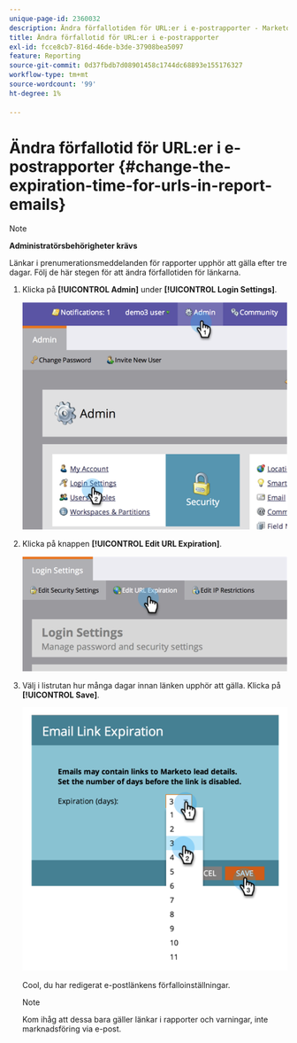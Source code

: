 ```yaml
---
unique-page-id: 2360032
description: Ändra förfallotiden för URL:er i e-postrapporter - Marketo Docs - produktdokumentation
title: Ändra förfallotid för URL:er i e-postrapporter
exl-id: fcce8cb7-816d-46de-b3de-37908bea5097
feature: Reporting
source-git-commit: 0d37fbdb7d08901458c1744dc68893e155176327
workflow-type: tm+mt
source-wordcount: '99'
ht-degree: 1%

---
```


# Ändra förfallotid för URL:er i e-postrapporter {#change-the-expiration-time-for-urls-in-report-emails}

>[!NOTE]
>
>**Administratörsbehörigheter krävs**

Länkar i prenumerationsmeddelanden för rapporter upphör att gälla efter tre dagar. Följ de här stegen för att ändra förfallotiden för länkarna.

1. Klicka på **[!UICONTROL Admin]** under **[!UICONTROL Login Settings]**.

   ![](assets/image2014-9-16-14-3a44-3a57.png)

1. Klicka på knappen **[!UICONTROL Edit URL Expiration]**.

   ![](assets/image2014-9-16-14-3a45-3a1.png)

1. Välj i listrutan hur många dagar innan länken upphör att gälla. Klicka på **[!UICONTROL Save]**.

   ![](assets/image2014-9-16-14-3a45-3a5.png)

   Cool, du har redigerat e-postlänkens förfalloinställningar.

   >[!NOTE]
   >
   >Kom ihåg att dessa bara gäller länkar i rapporter och varningar, inte marknadsföring via e-post.
